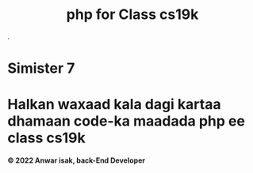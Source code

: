 <h1 align="center">php for Class cs19k</h1>.

# Simister 7

# Halkan waxaad kala dagi kartaa dhamaan code-ka maadada php ee class cs19k


<h4 align="left">© 2022 Anwar isak, back-End Developer</h4>